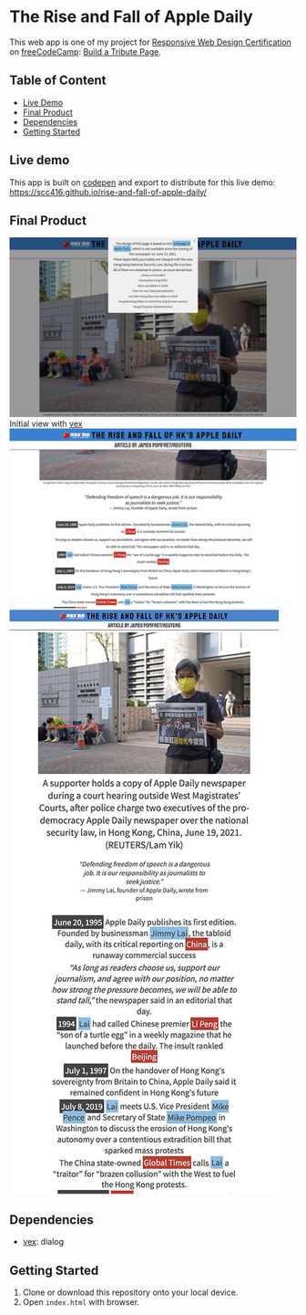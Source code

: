 # The Rise and Fall of Apple Daily
This web app is one of my project for [Responsive Web Design Certification](https://www.freecodecamp.org/learn/responsive-web-design/) on [freeCodeCamp](https://www.freecodecamp.org/): [Build a Tribute Page](https://www.freecodecamp.org/learn/responsive-web-design/responsive-web-design-projects/build-a-tribute-page).

## Table of Content
- [Live Demo](#live-demo)
- [Final Product](#final-product)
- [Dependencies](#dependencies)
- [Getting Started](#getting-started)

## Live demo
This app is built on [codepen](https://codepen.io/) and export to distribute for this live demo:  
https://scc416.github.io/rise-and-fall-of-apple-daily/

## Final Product
![initial](./docs/initial.png)
Initial view with [vex](https://github.hubspot.com/vex/docs/welcome/)
![content](./docs/content.png)
![mobile](./docs/mobile.png)

## Dependencies
- [vex](https://github.hubspot.com/vex/docs/welcome/): dialog

## Getting Started
1. Clone or download this repository onto your local device.
2. Open `index.html` with browser.